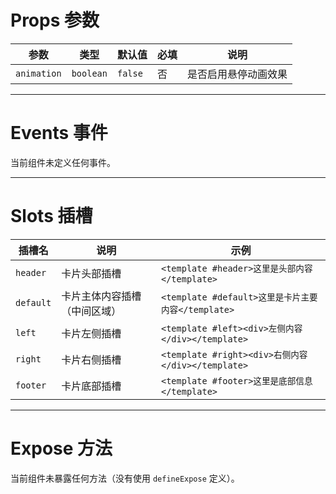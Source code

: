 # Props 参数

| 参数        | 类型      | 默认值  | 必填 | 说明             |
|-----------|---------|------|----|------------------|
| `animation` | `boolean` | `false` | 否  | 是否启用悬停动画效果 |

---

# Events 事件

当前组件未定义任何事件。

---

# Slots 插槽

| 插槽名       | 说明           | 示例                                                |
|-----------|--------------|---------------------------------------------------|
| `header`  | 卡片头部插槽      | `<template #header>这里是头部内容</template>`         |
| `default` | 卡片主体内容插槽（中间区域） | `<template #default>这里是卡片主要内容</template>`     |
| `left`    | 卡片左侧插槽      | `<template #left><div>左侧内容</div></template>`     |
| `right`   | 卡片右侧插槽      | `<template #right><div>右侧内容</div></template>`    |
| `footer`  | 卡片底部插槽      | `<template #footer>这里是底部信息</template>`         |

---

# Expose 方法

当前组件未暴露任何方法（没有使用 `defineExpose` 定义）。